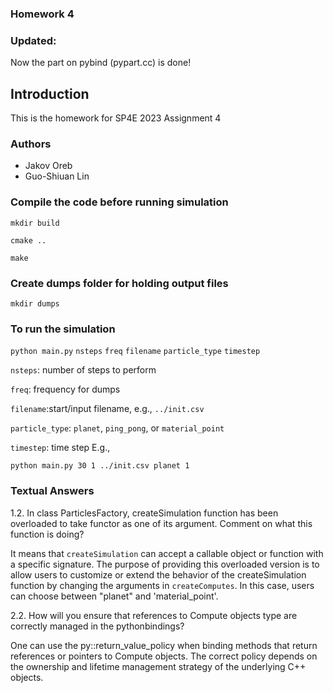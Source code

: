 ### Homework 4
### Updated:
Now the part on pybind (pypart.cc) is done!

## Introduction 
This is the homework for SP4E 2023 Assignment 4

### Authors
- Jakov Oreb
- Guo-Shiuan Lin

### Compile the code before running simulation

`mkdir build`

`cmake ..`

`make`
### Create dumps folder for holding output files

`mkdir dumps`

### To run the simulation
`python main.py` `nsteps` `freq` `filename` `particle_type` `timestep`

`nsteps`: number of steps to perform

`freq`: frequency for dumps

`filename`:start/input filename, e.g., `../init.csv`

`particle_type`: `planet`, `ping_pong`, or `material_point`

`timestep`: time step
E.g., 

`python main.py 30 1 ../init.csv planet 1`

### Textual Answers
1.2. In class ParticlesFactory, createSimulation function has been overloaded to take functor as one of its argument. Comment on what this function is doing?

It means that `createSimulation` can accept a callable object or function with a specific signature. The purpose of providing this overloaded version is to allow users to customize or extend the behavior of the createSimulation function by changing the arguments in `createComputes`.
In this case, users can choose between "planet" and 'material_point'.

2.2. How will you ensure that references to Compute objects type are correctly managed in the pythonbindings?

One can use the py::return_value_policy when binding methods that return references or pointers to Compute objects. The correct policy depends on the ownership and lifetime management strategy of the underlying C++ objects.
